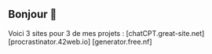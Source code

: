 ## Bonjour 👋

Voici 3 sites pour 3 de mes projets :
[chatCPT.great-site.net]
[procrastinator.42web.io]
[generator.free.nf]
<!--
**Bastien-Project/Bastien-Project** is a ✨ _special_ ✨ repository because its `README.md` (this file) appears on your GitHub profile.

Here are some ideas to get you started:

- 🔭 I’m currently working on ...
- 🌱 I’m currently learning ...
- 👯 I’m looking to collaborate on ...
- 🤔 I’m looking for help with ...
- 💬 Ask me about ...
- 📫 How to reach me: ...
- 😄 Pronouns: ...
- ⚡ Fun fact: ...
-->
